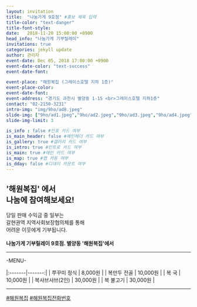 ```yaml
---
layout: invitation
title:  "나눔가게 9호점" #홍보 제목 입력
title-color: "text-danger"
title-font-style:
date:   2018-11-20 15:00:00 +0900
head_info: "나눔가게 기부릴레이"
invitations: true
categories: jekyll update
author: 관리자
event-date: Dec 05, 2018 17:00:00 +0900
event-date-color: "text-success"
event-date-font:

event-place: "해원복집 (그레이스호텔 지하 1층)"
event-place-color:
event-date-font:
event-address: "경기도 과천시 별양동 1-15 <br>그레이스호텔 지하1층"
contact: "02-2150-3231"
intro-img: "img/9ho/ad8.jpeg"
slide-img: ["9ho/ad1.jpeg","9ho/ad2.jpeg","9ho/ad3.jpeg","9ho/ad4.jpeg","9ho/ad5.jpeg","9ho/ad6.jpeg","9ho/ad7.jpeg"]
slide-img-limit: 3

is_info : false #인포 카드 여부
is_main_header: false #메인헤더 카드 여부
is_gallery: true #갤러리 카드 여부
is_intro: true #인트로 카드 여부
is_main: true #메인 카드 여부
is_map: true #맵 카등 여부
is_dday: false #디데이 카운트 여부
---
```


## '해원복집' 에서 <br> 나눔에 참여해보세요!

당일 판매 수익금 중 일부는
<br>
갈현권역 지역사회보장협의체를 통해
<br>
어려운 이웃에게 기부됩니다.
<br>
<br>
**나눔가게 기부릴레이 9호점. 별양동 '해원복집'에서**

---
-MENU-
<br>

|:-------|-------:|
| 쭈꾸미 정식 | 8,000원 |
| 복만두 전골 | 10,000원 |
| 복 국 | 10,000원 |
| 복샤브샤브(2인) | 30,000원 |
| 복 불고기 | 30,000원 |

---
[#해원복집](https://haewon1626.modoo.at) [#해원복집전화번호](tel:02-504-1626)
